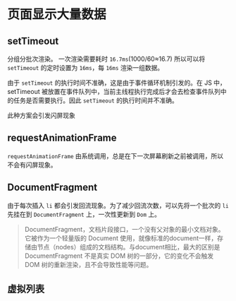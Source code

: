 # 页面显示大量数据

## setTimeout

分组分批次渲染。
一次渲染需要耗时 `16.7ms`(1000/60≈16.7)
所以可以将 `setTimeout` 的定时设置为 `16ms`，每 `16ms` 渲染一组数据。


由于 `setTimeout` 的执行时间不准确，这是由于事件循环机制引发的。在 JS 中， setTimeout 被放置在事件队列中，当前主线程执行完成后才会去检查事件队列中的任务是否需要执行。因此 `setTimeout` 的执行时间并不准确。

此种方案会引发闪屏现象

## requestAnimationFrame

`requestAnimationFrame` 由系统调用，总是在下一次屏幕刷新之前被调用，所以不会有闪屏现象。

## DocumentFragment

由于每次插入 `li` 都会引发回流现象。为了减少回流次数，可以先将一个批次的 `li` 先挂在到 `DocumentFragment` 上，一次性更新到 `Dom` 上。

> DocumentFragment，文档片段接口，一个没有父对象的最小文档对象。它被作为一个轻量版的 Document 使用，就像标准的document一样，存储由节点（nodes）组成的文档结构。与document相比，最大的区别是DocumentFragment 不是真实 DOM 树的一部分，它的变化不会触发 DOM 树的重新渲染，且不会导致性能等问题。

## 虚拟列表
